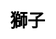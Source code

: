 ---
title: 獅子
layout: dream_interpretation/kind_single
description: 解夢 - 動物 - 獅子.
js: []
css: ["css/luck/dream_interpretation/dream_interpretation.css"]
---
